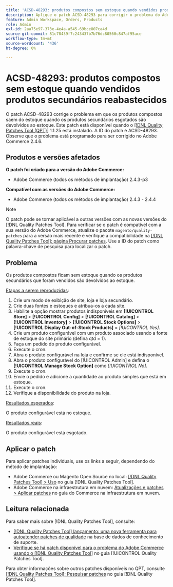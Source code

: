 ```yaml
---
title: 'ACSD-48293: produtos compostos sem estoque quando vendidos produtos secundários reabastecidos'
description: Aplique o patch ACSD-48293 para corrigir o problema do Adobe Commerce em que os produtos compostos ficam sem estoque quando os produtos secundários esgotados são devolvidos ao estoque.
feature: Admin Workspace, Orders, Products
role: Admin
exl-id: 2aa75e97-373e-4e4a-a545-69bce807ca4d
source-git-commit: 81c78439f7c243437b7b76dc80560c847af95ace
workflow-type: tm+mt
source-wordcount: '436'
ht-degree: 0%

---
```


# ACSD-48293: produtos compostos sem estoque quando vendidos produtos secundários reabastecidos

O patch ACSD-48293 corrige o problema em que os produtos compostos saem do estoque quando os produtos secundários esgotados são devolvidos ao estoque. Este patch está disponível quando o [[!DNL Quality Patches Tool (QPT)]](https://experienceleague.adobe.com/en/docs/commerce-knowledge-base/kb/announcements/commerce-announcements/magento-quality-patches-released-new-tool-to-self-serve-quality-patches) 1.1.25 está instalado. A ID do patch é ACSD-48293. Observe que o problema está programado para ser corrigido no Adobe Commerce 2.4.6.

## Produtos e versões afetados

**O patch foi criado para a versão do Adobe Commerce:**

* Adobe Commerce (todos os métodos de implantação) 2.4.3-p3

**Compatível com as versões do Adobe Commerce:**

* Adobe Commerce (todos os métodos de implantação) 2.4.3 - 2.4.4

>[!NOTE]
>
>O patch pode se tornar aplicável a outras versões com as novas versões do [!DNL Quality Patches Tool]. Para verificar se o patch é compatível com a sua versão do Adobe Commerce, atualize o pacote `magento/quality-patches` para a versão mais recente e verifique a compatibilidade na [[!DNL Quality Patches Tool]: página Procurar patches](https://experienceleague.adobe.com/tools/commerce-quality-patches/index.html). Use a ID do patch como palavra-chave de pesquisa para localizar o patch.

## Problema

Os produtos compostos ficam sem estoque quando os produtos secundários que foram vendidos são devolvidos ao estoque.

<u>Etapas a serem reproduzidas</u>:

1. Crie um modo de exibição de site, loja e loja secundário.
1. Crie duas fontes e estoques e atribua-os a cada site.
1. Habilite a opção mostrar produtos indisponíveis em **[!UICONTROL Store]** > **[!UICONTROL Config]** > **[!UICONTROL Catalog]** > **[!UICONTROL Inventory]** > **[!UICONTROL Stock Options]** > **[!UICONTROL Display Out-of-Stock Products]** = *[!UICONTROL Yes]*.
1. Crie um produto configurável com um produto associado usando a fonte de estoque do site primário (defina qtd = 1).
1. Faça um pedido do produto configurável.
1. Execute o cron.
1. Abra o produto configurável na loja e confirme se ele está indisponível.
1. Abra o produto configurável do [!UICONTROL Admin] e defina o **[!UICONTROL Manage Stock Option]** como *[!UICONTROL No]*.
1. Execute o cron.
1. Envie o pedido e adicione a quantidade ao produto simples que está em estoque.
1. Execute o cron.
1. Verifique a disponibilidade do produto na loja.

<u>Resultados esperados</u>:

O produto configurável está no estoque.

<u>Resultados reais</u>:

O produto configurável está esgotado.

## Aplicar o patch

Para aplicar patches individuais, use os links a seguir, dependendo do método de implantação:

* Adobe Commerce ou Magento Open Source no local: [[!DNL Quality Patches Tool] > Uso](/help/tools/quality-patches-tool/usage.md) no guia [!DNL Quality Patches Tool].
* Adobe Commerce na infraestrutura em nuvem: [Atualizações e patches > Aplicar patches](https://experienceleague.adobe.com/docs/commerce-cloud-service/user-guide/develop/upgrade/apply-patches.html) no guia do Commerce na infraestrutura em nuvem.

## Leitura relacionada

Para saber mais sobre [!DNL Quality Patches Tool], consulte:

* [[!DNL Quality Patches Tool] lançamento: uma nova ferramenta para autoatender patches de qualidade](https://experienceleague.adobe.com/en/docs/commerce-knowledge-base/kb/announcements/commerce-announcements/magento-quality-patches-released-new-tool-to-self-serve-quality-patches) na base de dados de conhecimento de suporte.
* [Verifique se há patch disponível para o problema do Adobe Commerce usando o  [!DNL Quality Patches Tool]](/help/tools/quality-patches-tool/patches-available-in-qpt/check-patch-for-magento-issue-with-magento-quality-patches.md) no guia [!UICONTROL Quality Patches Tool].


Para obter informações sobre outros patches disponíveis no QPT, consulte [[!DNL Quality Patches Tool]: Pesquisar patches](https://experienceleague.adobe.com/tools/commerce-quality-patches/index.html) no guia [!DNL Quality Patches Tool].
